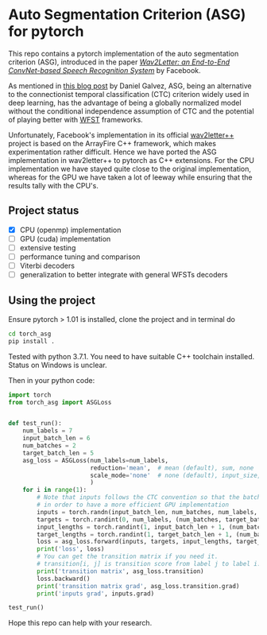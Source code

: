 # Auto Segmentation Criterion (ASG) for pytorch

This repo contains a pytorch implementation of the auto segmentation criterion (ASG), introduced in the paper 
[_Wav2Letter: an End-to-End ConvNet-based Speech Recognition System_](https://arxiv.org/abs/1609.03193) by Facebook.

As mentioned in [this blog post](http://danielgalvez.me/jekyll/update/2018/01/12/wav2letter.html) by Daniel Galvez,
ASG, being an alternative to the connectionist temporal classification (CTC) criterion widely used in deep learning, 
has the advantage of being a globally normalized model without the conditional independence assumption of CTC and the 
potential of playing better with
[WFST](https://en.wikipedia.org/wiki/Finite-state_transducer#Weighted_automata) frameworks. 

Unfortunately, Facebook's implementation in its official 
[wav2letter++](https://github.com/facebookresearch/wav2letter) project is based on the ArrayFire C++ framework, which 
makes experimentation rather difficult. Hence we have ported the ASG implementation in wav2letter++ to pytorch as
C++ extensions. For the CPU implementation we have stayed quite close to the original implementation, whereas for the
GPU we have taken a lot of leeway while ensuring that the results tally with the CPU's.

## Project status

* [x] CPU (openmp) implementation
* [ ] GPU (cuda) implementation
* [ ] extensive testing
* [ ] performance tuning and comparison
* [ ] Viterbi decoders 
* [ ] generalization to better integrate with general WFSTs decoders

## Using the project

Ensure pytorch > 1.01 is installed, clone the project and in terminal do

```bash
cd torch_asg
pip install .
```

Tested with python 3.7.1. You need to have suitable C++ toolchain installed. Status on Windows is unclear.

Then in your python code:

```python
import torch
from torch_asg import ASGLoss


def test_run():
    num_labels = 7
    input_batch_len = 6
    num_batches = 2
    target_batch_len = 5
    asg_loss = ASGLoss(num_labels=num_labels,
                       reduction='mean',  # mean (default), sum, none
                       scale_mode='none'  # none (default), input_size, input_size_sqrt, target_size, target_size_sqrt
                       )
    for i in range(1):
        # Note that inputs follows the CTC convention so that the batch dimension is 1 instead of 0,
        # in order to have a more efficient GPU implementation
        inputs = torch.randn(input_batch_len, num_batches, num_labels, requires_grad=True)
        targets = torch.randint(0, num_labels, (num_batches, target_batch_len))
        input_lengths = torch.randint(1, input_batch_len + 1, (num_batches,))
        target_lengths = torch.randint(1, target_batch_len + 1, (num_batches,))
        loss = asg_loss.forward(inputs, targets, input_lengths, target_lengths)
        print('loss', loss)
        # You can get the transition matrix if you need it.
        # transition[i, j] is transition score from label j to label i.
        print('transition matrix', asg_loss.transition)
        loss.backward()
        print('transition matrix grad', asg_loss.transition.grad)
        print('inputs grad', inputs.grad)

test_run()
```

Hope this repo can help with your research.
